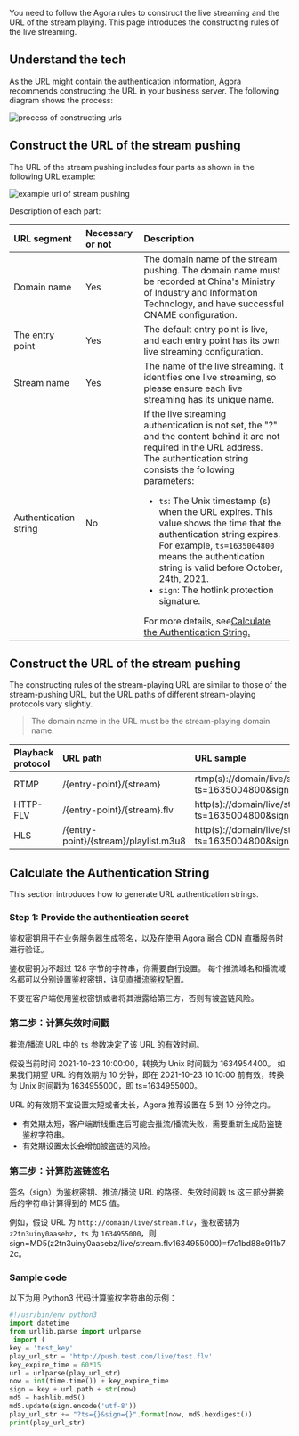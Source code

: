 You need to follow the Agora rules to construct the live streaming and the URL of the stream playing. This page introduces the constructing rules of the live streaming.

## Understand the tech

As the URL might contain the authentication information, Agora recommends constructing the URL in your business server. The following diagram shows the process:

![process of constructing urls](https://web-cdn.agora.io/docs-files/1635838191301)



## Construct the URL of the stream pushing

The URL of the stream pushing includes four parts as shown in the following URL example:

![example url of stream pushing](https://web-cdn.agora.io/docs-files/1635229049639)

Description of each part:

| URL segment | Necessary or not | Description |
| :--------- | :------- | :----------------------------------------------------------- |
| Domain name | Yes | The domain name of the stream pushing. The domain name must be recorded at China's Ministry of Industry and Information Technology, and have successful CNAME configuration.   |
| The entry point | Yes | The default entry point is live, and each entry point has its own live streaming configuration. |
| Stream name | Yes | The name of the live streaming. It identifies one live streaming, so please ensure each live streaming has its unique name. |
| Authentication string | No | If the live streaming authentication is not set, the "?" and the content behind it are not required in the URL address. <br/>The authentication string consists the following parameters: <ul><li>`ts`: The Unix timestamp (s) when the URL expires. This value shows the time that the authentication string expires. For example, `ts=1635004800` means the authentication string is valid before October, 24th, 2021.</li><li>`sign`: The hotlink protection signature.</li></ul>For more details, see<a href="#key">Calculate the Authentication String.</a> |

## Construct the URL of the stream pushing

The constructing rules of the stream-playing URL are similar to those of the stream-pushing URL, but the URL paths of different stream-playing protocols vary slightly.

> The domain name in the URL must be the stream-playing domain name.

| Playback protocol | URL path | URL sample |
| :------- | :------------------------------------ | :----------------------------------------------------------- |
| RTMP | /{entry-point}/{stream} | rtmp(s)://domain/live/stream?ts=1635004800&sign=95b0a9970c593819 |
| HTTP-FLV | /{entry-point}/{stream}.flv | http(s)://domain/live/stream**.flv**?ts=1635004800&sign=337f185b6571cd42 |
| HLS | /{entry-point}/{stream}/playlist.m3u8 | http(s)://domain/live/stream/**playlist.m3u8**?ts=1635004800&sign=a1d2d3bcce31c9fe |


<a name="key"></a>

## Calculate the Authentication String

This section introduces how to generate URL authentication strings.

### Step 1: Provide the authentication secret

鉴权密钥用于在业务服务器生成签名，以及在使用 Agora 融合 CDN 直播服务时进行验证。

鉴权密钥为不超过 128 字节的字符串，你需要自行设置。 每个推流域名和播流域名都可以分别设置鉴权密钥，详见[直播流鉴权配置](https://docs.agora.io/cn/fusion-cdn-streaming/rest-api-%20authentication-fls?platform=RESTful)。

<div class="alert warning">不要在客户端使用鉴权密钥或者将其泄露给第三方，否则有被盗链风险。</div>

### 第二步：计算失效时间戳

推流/播流 URL 中的 `ts` 参数决定了该 URL 的有效时间。

假设当前时间 2021-10-23 10:00:00，转换为 Unix 时间戳为 1634954400。 如果我们期望 URL 的有效期为 10 分钟，即在 2021-10-23 10:10:00 前有效，转换为 Unix 时间戳为 1634955000，即 ts=1634955000。

URL 的有效期不宜设置太短或者太长，Agora 推荐设置在 5 到 10 分钟之内。

- 有效期太短，客户端断线重连后可能会推流/播流失败，需要重新生成防盗链鉴权字符串。
- 有效期设置太长会增加被盗链的风险。

### 第三步：计算防盗链签名

签名（sign）为鉴权密钥、推流/播流 URL 的路径、失效时间戳 ts 这三部分拼接后的字符串计算得到的 MD5 值。

例如，假设 URL 为 `http://domain/live/stream.flv`，鉴权密钥为 `z2tn3uiny0aasebz`，`ts` 为 `1634955000`，则 sign=MD5(z2tn3uiny0aasebz/live/stream.flv1634955000)=f7c1bd88e911b72c。

### Sample code

以下为用 Python3 代码计算鉴权字符串的示例：

```python
#!/usr/bin/env python3
import datetime
from urllib.parse import urlparse
 import (
key = 'test_key'
play_url_str = 'http://push.test.com/live/test.flv'
key_expire_time = 60*15
url = urlparse(play_url_str)
now = int(time.time()) + key_expire_time
sign = key + url.path + str(now)
md5 = hashlib.md5()
md5.update(sign.encode('utf-8'))
play_url_str += "?ts={}&sign={}".format(now, md5.hexdigest())
print(play_url_str)
```
